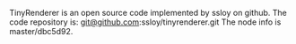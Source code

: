 TinyRenderer is an open source code implemented by ssloy on github. 
The code repository is:
git@github.com:ssloy/tinyrenderer.git
The node info is master/dbc5d92.